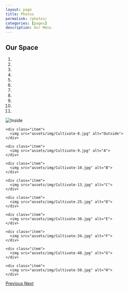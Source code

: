 ```yaml
---
layout: page
title: Photos
permalink: /photos/
categories: [pages]
description: Our Menu
---
```


## Our Space

<div id="myCarousel" class="carousel slide" data-ride="carousel">
  <!-- Indicators -->
  <ol class="carousel-indicators">
    <li data-target="#myCarousel" data-slide-to="0" class="active"></li>
    <li data-target="#myCarousel" data-slide-to="1"></li>
    <li data-target="#myCarousel" data-slide-to="2"></li>
    <li data-target="#myCarousel" data-slide-to="3"></li>
    <li data-target="#myCarousel" data-slide-to="4"></li>
    <li data-target="#myCarousel" data-slide-to="5"></li>
    <li data-target="#myCarousel" data-slide-to="6"></li>
    <li data-target="#myCarousel" data-slide-to="7"></li>
    <li data-target="#myCarousel" data-slide-to="8"></li>
    <li data-target="#myCarousel" data-slide-to="9"></li>
    <li data-target="#myCarousel" data-slide-to="10"></li>
  </ol>

  <!-- Wrapper for slides -->
  <div class="carousel-inner">
    <div class="item active">
      <img src="assets/img/Cultivate-4.jpg" alt="Inside">
    </div>

    <div class="item">
      <img src="assets/img/Cultivate-8.jpg" alt="Outside">
    </div>

    <div class="item">
      <img src="assets/img/Cultivate-9.jpg" alt="A">
    </div>

    <div class="item">
      <img src="assets/img/Cultivate-10.jpg" alt="B">
    </div>

    <div class="item">
      <img src="assets/img/Cultivate-13.jpg" alt="C">
    </div>

    <div class="item">
      <img src="assets/img/Cultivate-25.jpg" alt="D">
    </div>

    <div class="item">
      <img src="assets/img/Cultivate-30.jpg" alt="E">
    </div>

    <div class="item">
      <img src="assets/img/Cultivate-34.jpg" alt="F">
    </div>

    <div class="item">
      <img src="assets/img/Cultivate-40.jpg" alt="G">
    </div>

    <div class="item">
      <img src="assets/img/Cultivate-50.jpg" alt="H">
    </div>

  </div>

  <!-- Left and right controls -->
  <a class="left carousel-control" href="#myCarousel" data-slide="prev">
    <span class="glyphicon glyphicon-chevron-left"></span>
    <span class="sr-only">Previous</span>
  </a>
  <a class="right carousel-control" href="#myCarousel" data-slide="next">
    <span class="glyphicon glyphicon-chevron-right"></span>
    <span class="sr-only">Next</span>
  </a>
</div>
